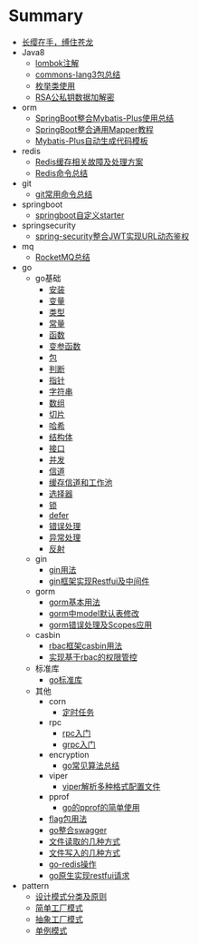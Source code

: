 # Summary

* [长缨在手，缚住苍龙](README.md)
* Java8
	* [lombok注解](./java8/lombok注解讲解.md)
	* [commons-lang3包总结](./java8/commons-lang3包.md)
	* [枚举类使用](./java8/枚举类的使用.md)
	* [RSA公私钥数据加解密](./java8/RSA公私钥数据加解密.md)
* orm
	* [SpringBoot整合Mybatis-Plus使用总结](./orm/SpringBoot整合Mybatis-Plus使用总结.md)
	* [SpringBoot整合通用Mapper教程](./orm/SpringBoot整合通用Mapper教程.md)
	* [Mybatis-Plus自动生成代码模板](./orm/Mybatis-Plus自动生成代码模板.md)
* redis
	* [Redis缓存相关故障及处理方案](./redis/Redis缓存相关故障及处理方案.md)
	* [Redis命令总结](./redis/Redis命令总结.md)
* git
	* [git常用命令总结](./git/git_usage.md)
* springboot
	* [springboot自定义starter](./springboot/springboot自定义starter.md)
* springsecurity
	* [spring-security整合JWT实现URL动态鉴权](./springsecurity/spring-security整合JWT实现URL动态鉴权.md)
* mq
	* [RocketMQ总结](./mq/RocketMQ.md)
* go
	* go基础
		* [安装](./golang/base/安装01.md)	
		* [变量](./golang/base/变量定义02.md)	
		* [类型](./golang/base/类型03.md)	
		* [常量](./golang/base/常量04.md)	
		* [函数](./golang/base/函数05.md)	
		* [变参函数](./golang/base/可变函数10.md)	
		* [包](./golang/base/包06.md)	
		* [判断](./golang/base/逻辑判断07.md)	
		* [指针](./golang/base/指针13.md)	
		* [字符串](./golang/base/字符串11.md)	
		* [数组](./golang/base/数组08.md)	
		* [切片](./golang/base/切片09.md)	
		* [哈希](./golang/base/Map17.md)	
		* [结构体](./golang/base/结构体12.md)	
		* [接口](./golang/base/接口14.md)	
		* [并发](./golang/base/channel16.md)	
		* [信道](./golang/base/信道18.md)	
		* [缓存信道和工作池](./golang/base/缓存信道和工作池19.md)	
		* [选择器](./golang/base/选择器20.md)	
		* [锁](./golang/base/锁21.md)	
		* [defer](./golang/base/defer23.md)	
		* [错误处理](./golang/base/错误处理22.md)	
		* [异常处理](./golang/base/异常处理24.md)	
		* [反射](./golang/base/反射25.md)	
	* gin
		* [gin用法](./golang/gin/gin的基本用法.md)
		* [gin框架实现Restfui及中间件](./golang/gin/gin框架实现Restfui及中间件.md)
	* gorm
		* [gorm基本用法](./golang/gorm/gorm基本用法.md)
		* [gorm中model默认表修改](./golang/gorm/gorm中model默认表修改.md)
		* [gorm错误处理及Scopes应用](./golang/gorm/gorm错误处理及Scopes应用.md)
	* casbin
		* [rbac框架casbin用法](./golang/casbin/rbac框架casbin用法.md)
		* [实现基于rbac的权限管控](./golang/casbin/实现基于rbac的权限管控.md)
	* 标准库	
		* [go标准库](./golang/standard/go标准库.md)
	* 其他
		* corn
			* [定时任务](./golang/other/corn/定时任务.md)
		* rpc
			* [rpc入门](./golang/other/rpc/rpc入门.md)
			* [grpc入门](./golang/other/rpc/grpc入门案例.md)
		* encryption
			* [go常见算法总结](./golang/other/encryption/go常见算法总结.md)
		* viper
			* [viper解析多种格式配置文件](./golang/other/viper/viper解析多种格式配置文件.md)
		* pprof
			* [go的pprof的简单使用](./golang/other/pprof/pprof的简单使用.md)
		* [flag包用法](./golang/other/flag包用法.md)
		* [go整合swagger](./golang/other/go整合swagger.md)
		* [文件读取的几种方式](./golang/other/文件读取的几种方式.md)
		* [文件写入的几种方式](./golang/other/文件写入的几种方式.md)
		* [go-redis操作](./golang/other/go-redis操作.md)
		* [go原生实现restfui请求](./golang/other/go原生实现restfui请求.md)
* pattern
	* [设计模式分类及原则](./pattern/设计模式-序言.md)
	* [简单工厂模式](./pattern/简单工厂模式.md) 
	* [抽象工厂模式](./pattern/抽象工厂.md) 
	* [单例模式](./pattern/单例模式.md) 
